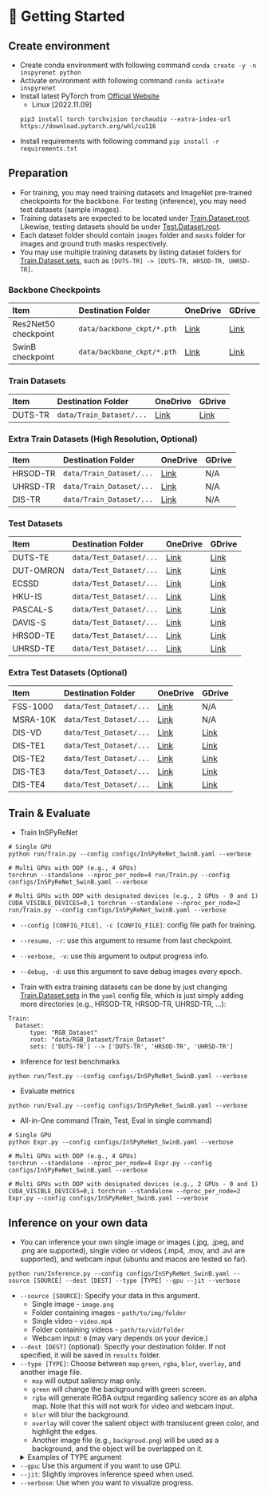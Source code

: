 # :flight_departure: Getting Started

## Create environment
  * Create conda environment with following command `conda create -y -n inspyrenet python`
  * Activate environment with following command `conda activate inspyrenet`
  * Install latest PyTorch from [Official Website](https://pytorch.org/get-started/locally/)
    * Linux [2022.11.09]
    ```
    pip3 install torch torchvision torchaudio --extra-index-url https://download.pytorch.org/whl/cu116
    ```
  * Install requirements with following command `pip install -r requirements.txt`
  
## Preparation

* For training, you may need training datasets and ImageNet pre-trained checkpoints for the backbone. For testing (inference), you may need test datasets (sample images).
* Training datasets are expected to be located under [Train.Dataset.root](https://github.com/plemeri/InSPyReNet/blob/main/configs/InSPyReNet_SwinB.yaml#L10). Likewise, testing datasets should be under [Test.Dataset.root](https://github.com/plemeri/InSPyReNet/blob/main/configs/InSPyReNet_SwinB.yaml#L58).
* Each dataset folder should contain `images` folder and `masks` folder for images and ground truth masks respectively.
* You may use multiple training datasets by listing dataset folders for [Train.Dataset.sets](https://github.com/plemeri/InSPyReNet/blob/main/configs/InSPyReNet_SwinB.yaml#L12), such as `[DUTS-TR] -> [DUTS-TR, HRSOD-TR, UHRSD-TR]`.

### Backbone Checkpoints
Item | Destination Folder | OneDrive | GDrive
:-|:-|:-|:-
Res2Net50 checkpoint | `data/backbone_ckpt/*.pth` | [Link](https://postechackr-my.sharepoint.com/:u:/g/personal/taehoon1018_postech_ac_kr/EUO7GDBwoC9CulTPdnq_yhQBlc0SIyyELMy3OmrNhOjcGg?e=T3PVyG&download=1) | [Link](https://drive.google.com/file/d/1MMhioAsZ-oYa5FpnTi22XBGh5HkjLX3y/view?usp=sharing)
SwinB checkpoint     | `data/backbone_ckpt/*.pth` | [Link](https://postechackr-my.sharepoint.com/:u:/g/personal/taehoon1018_postech_ac_kr/ESlYCLy0endMhcZm9eC2A4ABatxupp4UPh03EcqFjbtSRw?e=7y6lLt&download=1) | [Link](https://drive.google.com/file/d/1fBJFMupe5pV-Vtou-k8LTvHclWs0y1bI/view?usp=sharing)

### Train Datasets
Item | Destination Folder | OneDrive | GDrive
:-|:-|:-|:-
DUTS-TR | `data/Train_Dataset/...`   | [Link](https://postechackr-my.sharepoint.com/:u:/g/personal/taehoon1018_postech_ac_kr/EQ7L2XS-5YFMuJGee7o7HQ8BdRSLO8utbC_zRrv-KtqQ3Q?e=bCSIeo&download=1) | [Link](https://drive.google.com/file/d/1hy5UTq65uQWFO5yzhEn9KFIbdvhduThP/view?usp=share_link)

### Extra Train Datasets (High Resolution, Optional)
Item | Destination Folder | OneDrive | GDrive
:-|:-|:-|:-
HRSOD-TR | `data/Train_Dataset/...`   | [Link](https://postechackr-my.sharepoint.com/:u:/g/personal/taehoon1018_postech_ac_kr/EfUx92hUgZJNrWPj46PC0yEBXcorQskXOCSz8SnGH5AcLQ?e=WA5pc6&download=1) | N/A
UHRSD-TR | `data/Train_Dataset/...`   | [Link](https://postechackr-my.sharepoint.com/:u:/g/personal/taehoon1018_postech_ac_kr/Ea4_UCbsKmhKnMCccAJOTLgBmQFsQ4KhJSf2jx8WQqj3Wg?e=18kYZS&download=1) | N/A
DIS-TR   | `data/Train_Dataset/...`   | [Link](https://postechackr-my.sharepoint.com/:u:/g/personal/taehoon1018_postech_ac_kr/EZtZJ493tVNJjBIpNLdus68B3u906PdWtHsf87pulj78jw?e=bUg2UQ&download=1) | N/A

### Test Datasets
Item | Destination Folder | OneDrive | GDrive
:-|:-|:-|:-
DUTS-TE   | `data/Test_Dataset/...` | [Link](https://postechackr-my.sharepoint.com/:u:/g/personal/taehoon1018_postech_ac_kr/EfuCxjveXphPpIska9BxHDMBHpYroEKdVlq9HsonZ4wLDw?e=Mz5giA&download=1) | [Link](https://drive.google.com/file/d/1w4pigcQe9zplMulp1rAwmp6yYXmEbmvy/view?usp=share_link) 
DUT-OMRON | `data/Test_Dataset/...` | [Link](https://postechackr-my.sharepoint.com/:u:/g/personal/taehoon1018_postech_ac_kr/ERvApm9rHH5LiR4NJoWHqDoBCneUQNextk8EjQ_Hy0bUHg?e=wTRZQb&download=1) | [Link](https://drive.google.com/file/d/1qIm_GQLLQkP6s-xDZhmp_FEAalavJDXf/view?usp=sharing) 
ECSSD     | `data/Test_Dataset/...` | [Link](https://postechackr-my.sharepoint.com/:u:/g/personal/taehoon1018_postech_ac_kr/ES_GCdS0yblBmnRaDZ8xmKQBPU_qeECTVB9vlPUups8bnA?e=POVAlG&download=1) | [Link](https://drive.google.com/file/d/1qk_12KLGX6FPr1P_S9dQ7vXKaMqyIRoA/view?usp=sharing) 
HKU-IS    | `data/Test_Dataset/...` | [Link](https://postechackr-my.sharepoint.com/:u:/g/personal/taehoon1018_postech_ac_kr/EYBRVvC1MJRAgSfzt0zaG94BU_UWaVrvpv4tjogu4vSV6w?e=TKN7hQ&download=1) | [Link](https://drive.google.com/file/d/1H3szJYbr5_CRCzrYfhPHThTgszkKd1EU/view?usp=share_link) 
PASCAL-S  | `data/Test_Dataset/...` | [Link](https://postechackr-my.sharepoint.com/:u:/g/personal/taehoon1018_postech_ac_kr/EfUDGDckMnZHhEPy8YQGwBQB5MN3qInBkEygpIr7ccJdTQ?e=YarZaQ&download=1) | [Link](https://drive.google.com/file/d/1h0IE2DlUt0HHZcvzMV5FCxtZqQqh9Ztf/view?usp=sharing)
DAVIS-S   | `data/Test_Dataset/...` | [Link](https://postechackr-my.sharepoint.com/:u:/g/personal/taehoon1018_postech_ac_kr/Ebam8I2o-tRJgADcq-r9YOkBCDyaAdWBVWyfN-xCYyAfDQ?e=Mqz8cK&download=1) | [Link](https://drive.google.com/file/d/15F0dy9o02LPTlpUbnD9NJlGeKyKU3zOz/view?usp=sharing)
HRSOD-TE  | `data/Test_Dataset/...` | [Link](https://postechackr-my.sharepoint.com/:u:/g/personal/taehoon1018_postech_ac_kr/EbHOQZKC59xIpIdrM11ulWsBHRYY1wZY2njjWCDFXvT6IA?e=wls17m&download=1) | [Link](https://drive.google.com/file/d/1KnUCsvluS4kP2HwUFVRbKU8RK_v6rv2N/view?usp=sharing)
UHRSD-TE  | `data/Test_Dataset/...` | [Link](https://postechackr-my.sharepoint.com/:u:/g/personal/taehoon1018_postech_ac_kr/EUpc8QJffNpNpESv-vpBi40BppucqOoXm_IaK7HYJkuOog?e=JTjGmS&download=1) | [Link](https://drive.google.com/file/d/1niiHBo9LX6-I3KsEWYOi_s6cul80IYvK/view?usp=sharing)

### Extra Test Datasets (Optional) 
Item | Destination Folder | OneDrive | GDrive
:-|:-|:-|:-
FSS-1000  | `data/Test_Dataset/...` | [Link](https://postechackr-my.sharepoint.com/:u:/g/personal/taehoon1018_postech_ac_kr/EaP6DogjMAVCtTKcC_Bx-YoBoBSWBo90lesVcMyuCN35NA?e=0DDohA&download=1) | N/A
MSRA-10K  | `data/Test_Dataset/...` | [Link](https://postechackr-my.sharepoint.com/:u:/g/personal/taehoon1018_postech_ac_kr/EauXsIkxBzhDjio6fW0TubUB4L7YJc0GMTaq7VfjI2nPsg?e=c5DIxg&download=1) | N/A
DIS-VD    | `data/Test_Dataset/...` | [Link](https://postechackr-my.sharepoint.com/:u:/g/personal/taehoon1018_postech_ac_kr/EYJm3BqheaxNhdVoMt6X41gBgVnE4dulBwkp6pbOQtcIrQ?e=T6dtXm&download=1) | [Link](https://drive.google.com/file/d/1jhlZb3QyNPkc0o8nL3RWF0MLuVsVtJju/view?usp=sharing)
DIS-TE1   | `data/Test_Dataset/...` | [Link](https://postechackr-my.sharepoint.com/:u:/g/personal/taehoon1018_postech_ac_kr/EcGYE_Gc0cVHoHi_qUtmsawB_5v9RSpJS5PIAPlLu6xo9A?e=Nu5mkQ&download=1) | [Link](https://drive.google.com/file/d/1iz8Y4uaX3ZBy42N2MIOkmNb0D5jroFPJ/view?usp=sharing)
DIS-TE2   | `data/Test_Dataset/...` | [Link](https://postechackr-my.sharepoint.com/:u:/g/personal/taehoon1018_postech_ac_kr/EdhgMdbZ049GvMv7tNrjbbQB1wL9Ok85YshiXIkgLyTfkQ?e=mPA6Po&download=1) | [Link](https://drive.google.com/file/d/1DWSoWogTWDuS2PFbD1Qx9P8_SnSv2zTe/view?usp=sharing)
DIS-TE3   | `data/Test_Dataset/...` | [Link](https://postechackr-my.sharepoint.com/:u:/g/personal/taehoon1018_postech_ac_kr/EcxXYC_3rXxKsQBrp6BdNb4BOKxBK3_vsR9RL76n7YVG-g?e=2M0cse&download=1) | [Link](https://drive.google.com/file/d/1bIVSjsxCjMrcmV1fsGplkKl9ORiiiJTZ/view?usp=sharing)
DIS-TE4   | `data/Test_Dataset/...` | [Link](https://postechackr-my.sharepoint.com/:u:/g/personal/taehoon1018_postech_ac_kr/EdkG2SUi8flJvoYbHHOmvMABsGhkCJCsLLZlaV2E_SZimA?e=zlM2kC&download=1) | [Link](https://drive.google.com/file/d/1VuPNqkGTP1H4BFEHe807dTIkv8Kfzk5_/view?usp=sharing)

## Train & Evaluate

  * Train InSPyReNet
  ```
  # Single GPU
  python run/Train.py --config configs/InSPyReNet_SwinB.yaml --verbose
  
  # Multi GPUs with DDP (e.g., 4 GPUs)
  torchrun --standalone --nproc_per_node=4 run/Train.py --config configs/InSPyReNet_SwinB.yaml --verbose

  # Multi GPUs with DDP with designated devices (e.g., 2 GPUs - 0 and 1)
  CUDA_VISIBLE_DEVICES=0,1 torchrun --standalone --nproc_per_node=2 run/Train.py --config configs/InSPyReNet_SwinB.yaml --verbose
  ```

  * `--config [CONFIG_FILE], -c [CONFIG_FILE]`: config file path for training.
  * `--resume, -r`: use this argument to resume from last checkpoint.
  * `--verbose, -v`: use this argument to output progress info.
  * `--debug, -d`: use this argument to save debug images every epoch.

  * Train with extra training datasets can be done by just changing [Train.Dataset.sets](https://github.com/plemeri/InSPyReNet/blob/main/configs/InSPyReNet_SwinB.yaml#L12) in the `yaml` config file, which is just simply adding more directories (e.g., HRSOD-TR, HRSOD-TR, UHRSD-TR, ...):
   ```
   Train:
     Dataset:
         type: "RGB_Dataset"
         root: "data/RGB_Dataset/Train_Dataset"
         sets: ['DUTS-TR'] --> ['DUTS-TR', 'HRSOD-TR', 'UHRSD-TR']
   ```
  * Inference for test benchmarks
  ```
  python run/Test.py --config configs/InSPyReNet_SwinB.yaml --verbose
  ```
  * Evaluate metrics
  ```
  python run/Eval.py --config configs/InSPyReNet_SwinB.yaml --verbose
  ```

  * All-in-One command (Train, Test, Eval in single command)
  ```
  # Single GPU
  python Expr.py --config configs/InSPyReNet_SwinB.yaml --verbose

  # Multi GPUs with DDP (e.g., 4 GPUs)
  torchrun --standalone --nproc_per_node=4 Expr.py --config configs/InSPyReNet_SwinB.yaml --verbose

  # Multi GPUs with DDP with designated devices (e.g., 2 GPUs - 0 and 1)
  CUDA_VISIBLE_DEVICES=0,1 torchrun --standalone --nproc_per_node=2 Expr.py --config configs/InSPyReNet_SwinB.yaml --verbose
  ```
## Inference on your own data
  * You can inference your own single image or images (.jpg, .jpeg, and .png are supported), single video or videos (.mp4, .mov, and .avi are supported), and webcam input (ubuntu and macos are tested so far).
  ```
  python run/Inference.py --config configs/InSPyReNet_SwinB.yaml --source [SOURCE] --dest [DEST] --type [TYPE] --gpu --jit --verbose
  ```

  * `--source [SOURCE]`: Specify your data in this argument.
    * Single image - `image.png`
    * Folder containing images - `path/to/img/folder`
    * Single video - `video.mp4`
    * Folder containing videos - `path/to/vid/folder`
    * Webcam input: `0` (may vary depends on your device.)
  * `--dest [DEST]` (optional): Specify your destination folder. If not specified, it will be saved in `results` folder.
  * `--type [TYPE]`: Choose between `map` `green`, `rgba`, `blur`, `overlay`, and another image file.
    * `map` will output saliency map only. 
    * `green` will change the background with green screen. 
    * `rgba` will generate RGBA output regarding saliency score as an alpha map. Note that this will not work for video and webcam input. 
    * `blur` will blur the background.
    * `overlay` will cover the salient object with translucent green color, and highlight the edges.
    * Another image file (e.g., `backgroud.png`) will be used as a background, and the object will be overlapped on it.
    <details><summary>Examples of TYPE argument</summary>
    <p>
    <img src=../figures/demo_type.png >
    </p>
    </details>
  * `--gpu`: Use this argument if you want to use GPU. 
  * `--jit`: Slightly improves inference speed when used. 
  * `--verbose`: Use when you want to visualize progress.

